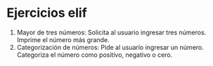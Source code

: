# Ejercicios elif

1. Mayor de tres números: Solicita al usuario ingresar tres números.
   Imprime el número más grande.
2. Categorización de números: Pide al usuario ingresar un número.
   Categoriza el número como positivo, negativo o cero.
